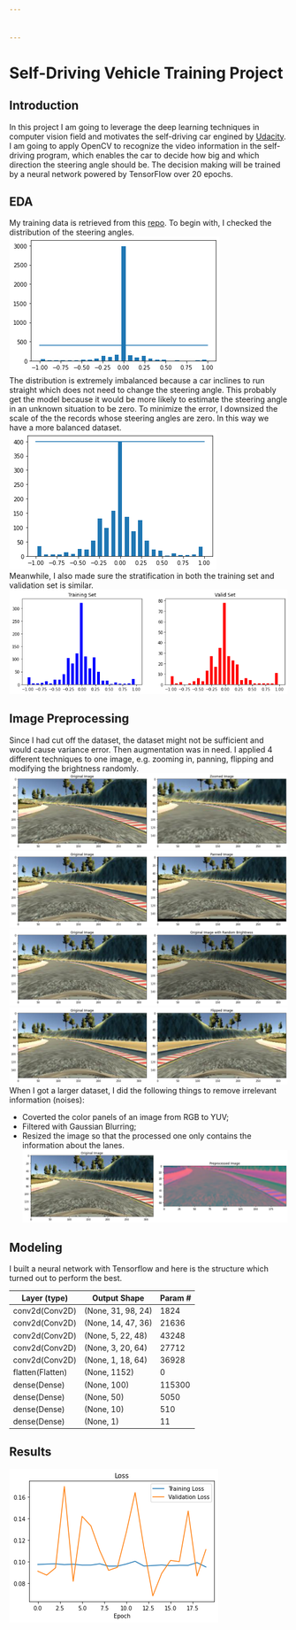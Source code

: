 ```yaml
---


---
```


<h1 id="self-driving-vehicle-training-project">Self-Driving Vehicle Training Project</h1>
<h2 id="introduction">Introduction</h2>
<p>In this project I am going to leverage the deep learning techniques in computer vision field and motivates the self-driving car engined by <a href="https://github.com/udacity/self-driving-car-sim">Udacity</a>. I am going to apply OpenCV to recognize the video information in the self-driving program, which enables the car to decide how big and which direction the steering angle should be. The decision making will be trained by a neural network powered by TensorFlow over 20 epochs.</p>
<h2 id="eda">EDA</h2>
<p>My training data is retrieved from this <a href="https://github.com/rslim087a/track.git">repo</a>. To begin with, I checked the distribution of the steering angles.<br>
<img src="https://github.com/MemphisMeng/Self-driving-venicle/blob/master/images/original%20distribution.png" alt="enter image description here"><br>
The distribution is extremely imbalanced because a car inclines to run straight which does not need to change the steering angle. This probably get the model because it would be more likely to estimate the steering angle in an unknown situation to be zero. To minimize the error, I downsized the scale of the the records whose steering angles are zero. In this way we have a more balanced dataset.<br>
<img src="https://github.com/MemphisMeng/Self-driving-venicle/blob/master/images/downsized%20distribution.png" alt="enter image description here"><br>
Meanwhile, I also made sure the stratification in both the training set and validation set is similar.<br>
<img src="https://github.com/MemphisMeng/Self-driving-venicle/blob/master/images/train%20vs%20valid.png" alt="enter image description here"></p>
<h2 id="image-preprocessing">Image Preprocessing</h2>
<p>Since I had cut off the dataset, the dataset might not be sufficient and would cause variance error. Then augmentation was in need. I applied 4 different techniques to one image, e.g. zooming in, panning, flipping and modifying the brightness randomly.<br>
<img src="https://github.com/MemphisMeng/Self-driving-venicle/blob/master/images/zoomed.png" alt="zooming"><br>
<img src="https://github.com/MemphisMeng/Self-driving-venicle/blob/master/images/panned.png" alt="panning"><br>
<img src="https://github.com/MemphisMeng/Self-driving-venicle/blob/master/images/random%20brightness.png" alt="random brightness"><br>
<img src="https://github.com/MemphisMeng/Self-driving-venicle/blob/master/images/flipped.png" alt="Flippeding"><br>
When I got a larger dataset, I did the following things to remove irrelevant information (noises):</p>
<ul>
<li>Coverted the color panels of an image from RGB to YUV;</li>
<li>Filtered with Gaussian Blurring;</li>
<li>Resized the image so that the processed one only contains the information about the lanes.<br>
<img src="https://github.com/MemphisMeng/Self-driving-venicle/blob/master/images/processed.png" alt="enter image description here"></li>
</ul>
<h2 id="modeling">Modeling</h2>
<p>I built a neural network with Tensorflow and here is the structure which turned out to perform the best.</p>

<table>
<thead>
<tr>
<th>Layer (type)</th>
<th>Output Shape</th>
<th>Param #</th>
</tr>
</thead>
<tbody>
<tr>
<td>conv2d(Conv2D)</td>
<td>(None, 31, 98, 24)</td>
<td>1824</td>
</tr>
<tr>
<td>conv2d(Conv2D)</td>
<td>(None, 14, 47, 36)</td>
<td>21636</td>
</tr>
<tr>
<td>conv2d(Conv2D)</td>
<td>(None, 5, 22, 48)</td>
<td>43248</td>
</tr>
<tr>
<td>conv2d(Conv2D)</td>
<td>(None, 3, 20, 64)</td>
<td>27712</td>
</tr>
<tr>
<td>conv2d(Conv2D)</td>
<td>(None, 1, 18, 64)</td>
<td>36928</td>
</tr>
<tr>
<td>flatten(Flatten)</td>
<td>(None, 1152)</td>
<td>0</td>
</tr>
<tr>
<td>dense(Dense)</td>
<td>(None, 100)</td>
<td>115300</td>
</tr>
<tr>
<td>dense(Dense)</td>
<td>(None, 50)</td>
<td>5050</td>
</tr>
<tr>
<td>dense(Dense)</td>
<td>(None, 10)</td>
<td>510</td>
</tr>
<tr>
<td>dense(Dense)</td>
<td>(None, 1)</td>
<td>11</td>
</tr>
</tbody>
</table><h2 id="results">Results</h2>
<p><img src="https://github.com/MemphisMeng/Self-driving-venicle/blob/master/images/lines.png" alt="enter image description here"></p>

